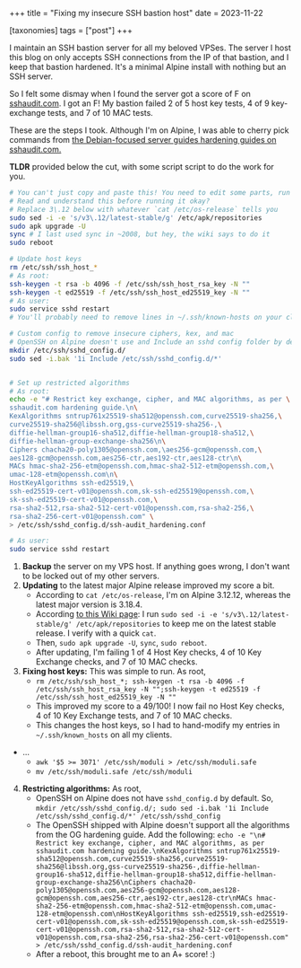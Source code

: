 +++
title = "Fixing my insecure SSH bastion host"
date = 2023-11-22

[taxonomies]
tags = ["post"]
+++

I maintain an SSH bastion server for all my beloved VPSes. The server I host this blog on only accepts SSH connections from the IP of that bastion, and I keep that bastion hardened. It's a minimal Alpine install with nothing but an SSH server.

So I felt some dismay when I found the server got a score of F on [sshaudit.com](https://www.sshaudit.com/). I got an F! My bastion failed 2 of 5 host key tests, 4 of 9 key-exchange tests, and 7 of 10 MAC tests. 

These are the steps I took. Although I'm on Alpine, I was able to cherry pick commands from [the Debian-focused server guides hardening guides on sshaudit.com.](https://www.ssh-audit.com/hardening_guides.html)

**TLDR** provided below the cut, with some script script to do the work for you.

<!-- more -->

```sh
# You can't just copy and paste this! You need to edit some parts, run some parts as su and some parts as user, etc.
# Read and understand this before running it okay?
# Replace 3\.12 below with whatever `cat /etc/os-release` tells you
sudo sed -i -e 's/v3\.12/latest-stable/g' /etc/apk/repositories
sudo apk upgrade -U
sync # I last used sync in ~2008, but hey, the wiki says to do it
sudo reboot

# Update host keys
rm /etc/ssh/ssh_host_*
# As root:
ssh-keygen -t rsa -b 4096 -f /etc/ssh/ssh_host_rsa_key -N ""
ssh-keygen -t ed25519 -f /etc/ssh/ssh_host_ed25519_key -N ""
# As user:
sudo service sshd restart
# You'll probably need to remove lines in ~/.ssh/known-hosts on your client machines

# Custom config to remove insecure ciphers, kex, and mac
# OpenSSH on Alpine doesn't use and Include an sshd config folder by default, so make one
mkdir /etc/ssh/sshd_config.d/
sudo sed -i.bak '1i Include /etc/ssh/sshd_config.d/*'


# Set up restricted algorithms
# As root:
echo -e "# Restrict key exchange, cipher, and MAC algorithms, as per \
sshaudit.com hardening guide.\n\
KexAlgorithms sntrup761x25519-sha512@openssh.com,curve25519-sha256,\
curve25519-sha256@libssh.org,gss-curve25519-sha256-,\
diffie-hellman-group16-sha512,diffie-hellman-group18-sha512,\
diffie-hellman-group-exchange-sha256\n\
Ciphers chacha20-poly1305@openssh.com,\aes256-gcm@openssh.com,\
aes128-gcm@openssh.com,aes256-ctr,aes192-ctr,aes128-ctr\n\
MACs hmac-sha2-256-etm@openssh.com,hmac-sha2-512-etm@openssh.com,\
umac-128-etm@openssh.com\n\
HostKeyAlgorithms ssh-ed25519,\
ssh-ed25519-cert-v01@openssh.com,sk-ssh-ed25519@openssh.com,\
sk-ssh-ed25519-cert-v01@openssh.com,\
rsa-sha2-512,rsa-sha2-512-cert-v01@openssh.com,rsa-sha2-256,\
rsa-sha2-256-cert-v01@openssh.com" \
> /etc/ssh/sshd_config.d/ssh-audit_hardening.conf

# As user:
sudo service sshd restart
```


1. **Backup** the server on my VPS host. If anything goes wrong, I don't want to be locked out of my other servers.
2. **Updating** to the latest major Alpine release improved my score a bit.
    - According to `cat /etc/os-release`, I'm on Alpine 3.12.12, whereas the latest major version is 3.18.4.
    - According [to this Wiki page](https://wiki.alpinelinux.org/wiki/Include:Upgrading_to_latest_release): I run `sudo sed -i -e 's/v3\.12/latest-stable/g' /etc/apk/repositories` to keep me on the latest stable release. I verify with a quick `cat`.
    - Then, `sudo apk upgrade -U`, `sync`, `sudo reboot`.
    - After updating, I'm failing 1 of 4 Host Key checks, 4 of 10 Key Exchange checks, and 7 of 10 MAC checks.
3. **Fixing host keys:** This was simple to run. As root,
    - `rm /etc/ssh/ssh_host_*; ssh-keygen -t rsa -b 4096 -f /etc/ssh/ssh_host_rsa_key -N "";ssh-keygen -t ed25519 -f /etc/ssh/ssh_host_ed25519_key -N ""`
    - This improved my score to a 49/100! I now fail no Host Key checks, 4 of 10 Key Exchange tests, and 7 of 10 MAC checks.
    - This changes the host keys, so I had to hand-modify my entries in `~/.ssh/known_hosts` on all my clients. 
- ...
    - `awk '$5 >= 3071' /etc/ssh/moduli > /etc/ssh/moduli.safe`
    - `mv /etc/ssh/moduli.safe /etc/ssh/moduli`
4. **Restricting algorithms:** As root,
    - OpenSSH on Alpine does not have `sshd_config.d` by default. So, `mkdir /etc/ssh/sshd_config.d/; sudo sed -i.bak '1i Include /etc/ssh/sshd_config.d/*' /etc/ssh/sshd_config`
    - The OpenSSH shipped with Alpine doesn't support all the algorithms from the OG hardening guide. Add the following: ```echo -e "\n# Restrict key exchange, cipher, and MAC algorithms, as per sshaudit.com hardening guide.\nKexAlgorithms sntrup761x25519-sha512@openssh.com,curve25519-sha256,curve25519-sha256@libssh.org,gss-curve25519-sha256-,diffie-hellman-group16-sha512,diffie-hellman-group18-sha512,diffie-hellman-group-exchange-sha256\nCiphers chacha20-poly1305@openssh.com,aes256-gcm@openssh.com,aes128-gcm@openssh.com,aes256-ctr,aes192-ctr,aes128-ctr\nMACs hmac-sha2-256-etm@openssh.com,hmac-sha2-512-etm@openssh.com,umac-128-etm@openssh.com\nHostKeyAlgorithms ssh-ed25519,ssh-ed25519-cert-v01@openssh.com,sk-ssh-ed25519@openssh.com,sk-ssh-ed25519-cert-v01@openssh.com,rsa-sha2-512,rsa-sha2-512-cert-v01@openssh.com,rsa-sha2-256,rsa-sha2-256-cert-v01@openssh.com" > /etc/ssh/sshd_config.d/ssh-audit_hardening.conf```
    - After a reboot, this brought me to an A+ score! :)